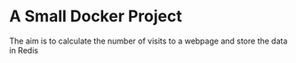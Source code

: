 # A Small Docker Project

The aim is to calculate the number of visits to a webpage and store the data in Redis 